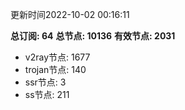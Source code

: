 更新时间2022-10-02 00:16:11

**总订阅: 64**
**总节点: 10136**
**有效节点: 2031**
- v2ray节点: 1677
- trojan节点: 140
- ssr节点: 3
- ss节点: 211
